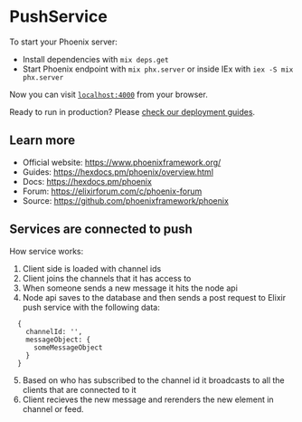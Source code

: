 # PushService

To start your Phoenix server:

- Install dependencies with `mix deps.get`
- Start Phoenix endpoint with `mix phx.server` or inside IEx with `iex -S mix phx.server`

Now you can visit [`localhost:4000`](http://localhost:4000) from your browser.

Ready to run in production? Please [check our deployment guides](https://hexdocs.pm/phoenix/deployment.html).

## Learn more

- Official website: https://www.phoenixframework.org/
- Guides: https://hexdocs.pm/phoenix/overview.html
- Docs: https://hexdocs.pm/phoenix
- Forum: https://elixirforum.com/c/phoenix-forum
- Source: https://github.com/phoenixframework/phoenix

## Services are connected to push

How service works:

1. Client side is loaded with channel ids
2. Client joins the channels that it has access to
3. When someone sends a new message it hits the node api
4. Node api saves to the database and then sends a post request to Elixir push service with the following data:

```
  {
    channelId: '',
    messageObject: {
      someMessageObject
    }
  }
```

5. Based on who has subscribed to the channel id it broadcasts to all the clients that are connected to it
6. Client recieves the new message and rerenders the new element in channel or feed.
